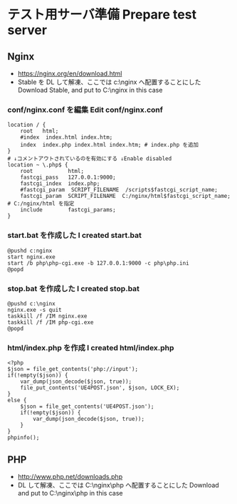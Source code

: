 # テスト用サーバ準備 Prepare test server

## Nginx
* https://nginx.org/en/download.html
* Stable を DL して解凍、ここでは c:\nginx へ配置することにした Download Stable, and put to C:\nginx in this case

### conf/nginx.conf を編集 Edit conf/nginx.conf
~~~
location / {
	root   html;
	#index  index.html index.htm;
	index  index.php index.html index.htm; # index.php を追加
}
# ↓コメントアウトされているのを有効にする ↓Enable disabled
location ~ \.php$ {
	root           html;
	fastcgi_pass   127.0.0.1:9000;
	fastcgi_index  index.php;
	#fastcgi_param  SCRIPT_FILENAME  /scripts$fastcgi_script_name;
	fastcgi_param  SCRIPT_FILENAME  C:/nginx/html$fastcgi_script_name; # C:/nginx/html を指定
	include        fastcgi_params;
}
~~~

### start.bat を作成した I created start.bat
~~~
@pushd c:nginx
start nginx.exe
start /b php\php-cgi.exe -b 127.0.0.1:9000 -c php\php.ini
@popd
~~~

### stop.bat を作成した I created stop.bat
~~~
@pushd c:\nginx
nginx.exe -s quit
taskkill /f /IM nginx.exe
taskkill /f /IM php-cgi.exe
@popd
~~~

### html/index.php を作成 I created html/index.php 
~~~
<?php
$json = file_get_contents('php://input');
if(!empty($json)) {
    var_dump(json_decode($json, true));
    file_put_contents('UE4POST.json', $json, LOCK_EX);
}
else {
    $json = file_get_contents('UE4POST.json');
    if(!empty($json)) {
        var_dump(json_decode($json, true));
    }
}
phpinfo();
~~~

## PHP
* http://www.php.net/downloads.php
* DL して解凍、ここでは C:\nginx\php へ配置することにした Download and put to C:\nginx\php in this case
